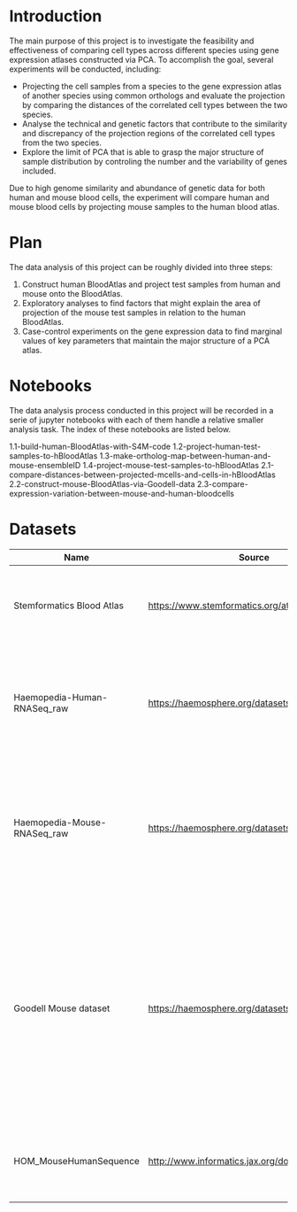 # Introduction
The main purpose of this project is to investigate the feasibility and effectiveness of comparing cell types across different species using gene expression atlases constructed via PCA. To accomplish the goal, several experiments will be conducted, including: 

- Projecting the cell samples from a species to the gene expression atlas of another species using common orthologs and evaluate the projection by comparing the distances of the correlated cell types between the two species. 
- Analyse the technical and genetic factors that contribute to the similarity and discrepancy of the projection regions of the correlated cell types from the two species.
- Explore the limit of PCA that is able to grasp the major structure of sample distribution by controling the number and the variability of genes included. 

Due to high genome similarity and abundance of genetic data for both human and mouse blood cells, the experiment will compare human and mouse blood cells by projecting mouse samples to the human blood atlas.

# Plan
The data analysis of this project can be roughly divided into three steps: 
1. Construct human BloodAtlas and project test samples from human and mouse onto the BloodAtlas.
2. Exploratory analyses to find factors that might explain the area of projection of the mouse test samples in relation to the human BloodAtlas.
3. Case-control experiments on the gene expression data to find marginal values of key parameters that maintain the major structure of a PCA atlas. 

# Notebooks
The data analysis process conducted in this project will be recorded in a serie of jupyter notebooks with each of them handle a relative smaller analysis task. The index of these notebooks are listed below.

1.1-build-human-BloodAtlas-with-S4M-code
1.2-project-human-test-samples-to-hBloodAtlas
1.3-make-ortholog-map-between-human-and-mouse-ensembleID
1.4-project-mouse-test-samples-to-hBloodAtlas
2.1-compare-distances-between-projected-mcells-and-cells-in-hBloodAtlas
2.2-construct-mouse-BloodAtlas-via-Goodell-data
2.3-compare-expression-variation-between-mouse-and-human-bloodcells

# Datasets
| Name | Source | Note |
| ------ | ------ | ------ |
| Stemformatics Blood Atlas | https://www.stemformatics.org/atlas/blood | Contain samples matrix, genes matrix, expressions matrix & colors. |
| Haemopedia-Human-RNASeq_raw | https://haemosphere.org/datasets/show | Human haematopoietic cell RNASeq expression data from the Hilton Laboratory at the Walter and Eliza Hall Institute. |
| Haemopedia-Mouse-RNASeq_raw | https://haemosphere.org/datasets/show | Mouse RNASeq Atlas created by the Hilton lab at the Walter and Eliza Hall Institute on sorted wildtype mouse haematopoietic cells. |
| Goodell Mouse dataset | https://haemosphere.org/datasets/show | This is a collection of microarray expression data that covers 10 different murine haematopoietic cell populations which have been FACS sorted. It has been generated by Peggy Goodell's lab in Baylor College of Medicine. |
| HOM_MouseHumanSequence | http://www.informatics.jax.org/downloads/reports/ | Human and Mouse Homology Classes with Sequence information (tab-delimited) |
